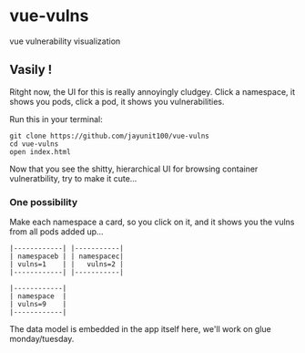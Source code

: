 # vue-vulns
vue vulnerability visualization

## Vasily !  

Ritght now, the UI for this is really annoyingly cludgey.  Click a namespace, it shows you pods, click a pod, it shows you vulnerabilities.

Run this in your terminal:

```
git clone https://github.com/jayunit100/vue-vulns
cd vue-vulns
open index.html
```

Now that you see the shitty, hierarchical UI for browsing container vulneratbility, try to make it cute...

### One possibility 

Make each namespace a card, so you click on it, and it shows you the vulns from all pods added up...

```
|------------| |-----------|
| namespaceb | | namespacec|
| vulns=1    | |   vulns=2 |
|------------| |-----------|

|------------|
| namespace  |
| vulns=9    | 
|------------|

```

The data model is embedded in the app itself here, we'll work on glue monday/tuesday.
